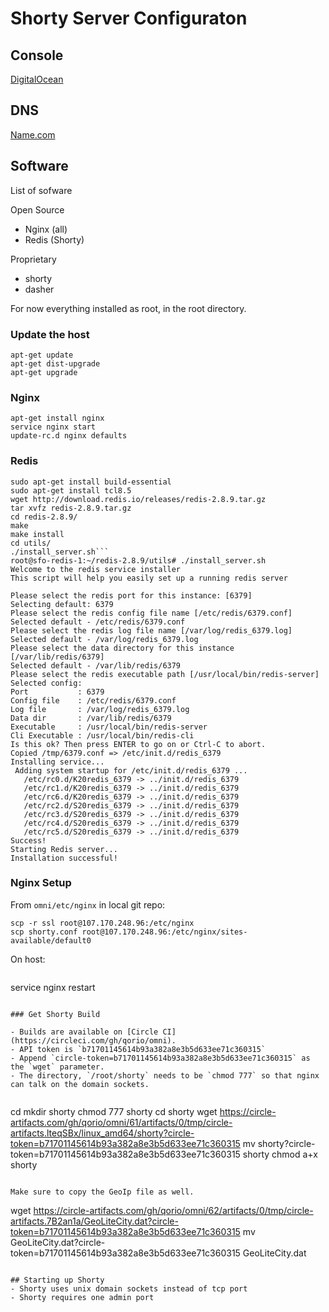 # Shorty Server Configuraton

## Console

[DigitalOcean](https://cloud.digitalocean.com/droplets)

## DNS

[Name.com](https://www.name.com/account/domain/details/qor.io#dns)


## Software

List of sofware

Open Source

- Nginx (all)
- Redis (Shorty)

Proprietary

- shorty
- dasher

For now everything installed as root, in the root directory.


### Update the host

```
apt-get update
apt-get dist-upgrade
apt-get upgrade
```


### Nginx

```
apt-get install nginx
service nginx start
update-rc.d nginx defaults
```

### Redis
```
sudo apt-get install build-essential
sudo apt-get install tcl8.5
wget http://download.redis.io/releases/redis-2.8.9.tar.gz
tar xvfz redis-2.8.9.tar.gz
cd redis-2.8.9/
make
make install
cd utils/
./install_server.sh```
root@sfo-redis-1:~/redis-2.8.9/utils# ./install_server.sh
Welcome to the redis service installer
This script will help you easily set up a running redis server

Please select the redis port for this instance: [6379]
Selecting default: 6379
Please select the redis config file name [/etc/redis/6379.conf]
Selected default - /etc/redis/6379.conf
Please select the redis log file name [/var/log/redis_6379.log]
Selected default - /var/log/redis_6379.log
Please select the data directory for this instance [/var/lib/redis/6379]
Selected default - /var/lib/redis/6379
Please select the redis executable path [/usr/local/bin/redis-server]
Selected config:
Port           : 6379
Config file    : /etc/redis/6379.conf
Log file       : /var/log/redis_6379.log
Data dir       : /var/lib/redis/6379
Executable     : /usr/local/bin/redis-server
Cli Executable : /usr/local/bin/redis-cli
Is this ok? Then press ENTER to go on or Ctrl-C to abort.
Copied /tmp/6379.conf => /etc/init.d/redis_6379
Installing service...
 Adding system startup for /etc/init.d/redis_6379 ...
   /etc/rc0.d/K20redis_6379 -> ../init.d/redis_6379
   /etc/rc1.d/K20redis_6379 -> ../init.d/redis_6379
   /etc/rc6.d/K20redis_6379 -> ../init.d/redis_6379
   /etc/rc2.d/S20redis_6379 -> ../init.d/redis_6379
   /etc/rc3.d/S20redis_6379 -> ../init.d/redis_6379
   /etc/rc4.d/S20redis_6379 -> ../init.d/redis_6379
   /etc/rc5.d/S20redis_6379 -> ../init.d/redis_6379
Success!
Starting Redis server...
Installation successful!
```

### Nginx Setup

From `omni/etc/nginx` in local git repo:

```
scp -r ssl root@107.170.248.96:/etc/nginx
scp shorty.conf root@107.170.248.96:/etc/nginx/sites-available/default0
```
On host:
```
```
service nginx restart
```

### Get Shorty Build

- Builds are available on [Circle CI](https://circleci.com/gh/qorio/omni).
- API token is `b71701145614b93a382a8e3b5d633ee71c360315`
- Append `circle-token=b71701145614b93a382a8e3b5d633ee71c360315` as the `wget` parameter.
- The directory, `/root/shorty` needs to be `chmod 777` so that nginx can talk on the domain sockets.


```
cd
mkdir shorty
chmod 777 shorty
cd shorty
wget https://circle-artifacts.com/gh/qorio/omni/61/artifacts/0/tmp/circle-artifacts.lteqSBx/linux_amd64/shorty?circle-token=b71701145614b93a382a8e3b5d633ee71c360315
mv shorty\?circle-token\=b71701145614b93a382a8e3b5d633ee71c360315 shorty
chmod a+x shorty
```

Make sure to copy the GeoIp file as well.

```
wget https://circle-artifacts.com/gh/qorio/omni/62/artifacts/0/tmp/circle-artifacts.7B2an1a/GeoLiteCity.dat?circle-token=b71701145614b93a382a8e3b5d633ee71c360315
mv GeoLiteCity.dat\?circle-token\=b71701145614b93a382a8e3b5d633ee71c360315 GeoLiteCity.dat
```

## Starting up Shorty
- Shorty uses unix domain sockets instead of tcp port
- Shorty requires one admin port
